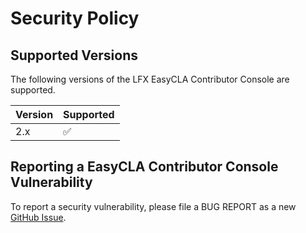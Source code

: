 # Security Policy

## Supported Versions

The following versions of the LFX EasyCLA Contributor Console are supported.

| Version | Supported          |
| ------- | ------------------ |
| 2.x     | :white_check_mark: |

## Reporting a EasyCLA Contributor Console Vulnerability

To report a security vulnerability, please file a BUG REPORT as a new [GitHub Issue](https://github.com/communitybridge/easycla-contributor-console/issues?q=is%3Aissue+is%3Aopen+sort%3Aupdated-desc).
